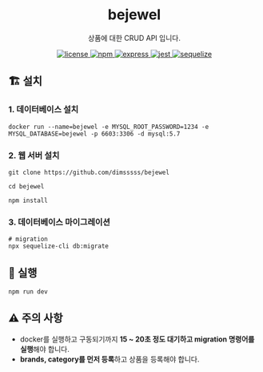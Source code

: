 <p align="center">
    <h1 align="center">
        bejewel
    </h1>
    <p align="center">상품에 대한 CRUD API 입니다<a href="https://github.com/dimsssss/bejewel"></a>.</p>
</p>

<p align="center">
    <a href="">
        <img alt="license" src="https://img.shields.io/github/license/dimsssss/toy-intergration-test">
    </a>
    <a href="">
        <img alt="npm" src="https://img.shields.io/node/v-lts/npm?label=npm&logo=npm">
    </a>
    <a href="">
        <img alt="express" src="https://img.shields.io/node/v-lts/express?label=express&logo=express">
    </a>
    <a href="">
        <img alt="jest" src="https://img.shields.io/node/v-lts/express?label=jest&logo=jest">
    </a>
    <a href="">
        <img alt="sequelize" src="https://img.shields.io/node/v-lts/sequelize?label=sequelize&logo=sequelize">
    </a>
</p>

## 🏗 설치

### 1. 데이터베이스 설치
```shell
docker run --name=bejewel -e MYSQL_ROOT_PASSWORD=1234 -e MYSQL_DATABASE=bejewel -p 6603:3306 -d mysql:5.7
```

### 2. 웹 서버 설치

```shell
git clone https://github.com/dimsssss/bejewel

cd bejewel

npm install
```

### 3. 데이터베이스 마이그레이션
```shell
# migration
npx sequelize-cli db:migrate
```


## 🧾 실행
```shell
npm run dev
```

## ⚠ 주의 사항
- docker를 실행하고 구동되기까지 **15 ~ 20초 정도 대기하고 migration 명령어를 실행**해야 합니다.
- **brands, category를 먼저 등록**하고 상품을 등록해야 합니다.